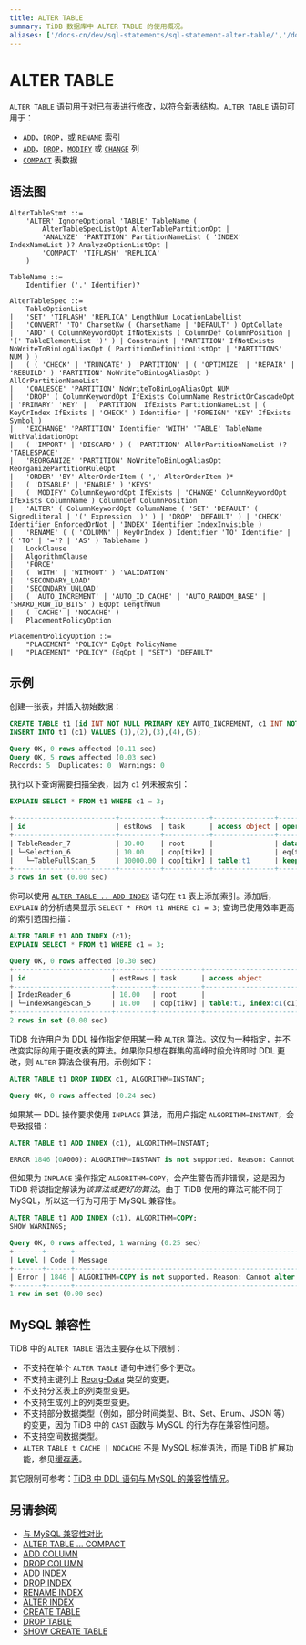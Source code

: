 ```yaml
---
title: ALTER TABLE
summary: TiDB 数据库中 ALTER TABLE 的使用概况。
aliases: ['/docs-cn/dev/sql-statements/sql-statement-alter-table/','/docs-cn/dev/reference/sql/statements/alter-table/']
---
```


# ALTER TABLE

`ALTER TABLE` 语句用于对已有表进行修改，以符合新表结构。`ALTER TABLE` 语句可用于：

- [`ADD`](/sql-statements/sql-statement-add-index.md)，[`DROP`](/sql-statements/sql-statement-drop-index.md)，或 [`RENAME`](/sql-statements/sql-statement-rename-index.md) 索引
- [`ADD`](/sql-statements/sql-statement-add-column.md)，[`DROP`](/sql-statements/sql-statement-drop-column.md)，[`MODIFY`](/sql-statements/sql-statement-modify-column.md) 或 [`CHANGE`](/sql-statements/sql-statement-change-column.md) 列
- [`COMPACT`](/sql-statements/sql-statement-alter-table-compact.md) 表数据

## 语法图

```ebnf+diagram
AlterTableStmt ::=
    'ALTER' IgnoreOptional 'TABLE' TableName (
        AlterTableSpecListOpt AlterTablePartitionOpt |
        'ANALYZE' 'PARTITION' PartitionNameList ( 'INDEX' IndexNameList )? AnalyzeOptionListOpt |
        'COMPACT' 'TIFLASH' 'REPLICA'
    )

TableName ::=
    Identifier ('.' Identifier)?

AlterTableSpec ::=
    TableOptionList
|   'SET' 'TIFLASH' 'REPLICA' LengthNum LocationLabelList
|   'CONVERT' 'TO' CharsetKw ( CharsetName | 'DEFAULT' ) OptCollate
|   'ADD' ( ColumnKeywordOpt IfNotExists ( ColumnDef ColumnPosition | '(' TableElementList ')' ) | Constraint | 'PARTITION' IfNotExists NoWriteToBinLogAliasOpt ( PartitionDefinitionListOpt | 'PARTITIONS' NUM ) )
|   ( ( 'CHECK' | 'TRUNCATE' ) 'PARTITION' | ( 'OPTIMIZE' | 'REPAIR' | 'REBUILD' ) 'PARTITION' NoWriteToBinLogAliasOpt ) AllOrPartitionNameList
|   'COALESCE' 'PARTITION' NoWriteToBinLogAliasOpt NUM
|   'DROP' ( ColumnKeywordOpt IfExists ColumnName RestrictOrCascadeOpt | 'PRIMARY' 'KEY' |  'PARTITION' IfExists PartitionNameList | ( KeyOrIndex IfExists | 'CHECK' ) Identifier | 'FOREIGN' 'KEY' IfExists Symbol )
|   'EXCHANGE' 'PARTITION' Identifier 'WITH' 'TABLE' TableName WithValidationOpt
|   ( 'IMPORT' | 'DISCARD' ) ( 'PARTITION' AllOrPartitionNameList )? 'TABLESPACE'
|   'REORGANIZE' 'PARTITION' NoWriteToBinLogAliasOpt ReorganizePartitionRuleOpt
|   'ORDER' 'BY' AlterOrderItem ( ',' AlterOrderItem )*
|   ( 'DISABLE' | 'ENABLE' ) 'KEYS'
|   ( 'MODIFY' ColumnKeywordOpt IfExists | 'CHANGE' ColumnKeywordOpt IfExists ColumnName ) ColumnDef ColumnPosition
|   'ALTER' ( ColumnKeywordOpt ColumnName ( 'SET' 'DEFAULT' ( SignedLiteral | '(' Expression ')' ) | 'DROP' 'DEFAULT' ) | 'CHECK' Identifier EnforcedOrNot | 'INDEX' Identifier IndexInvisible )
|   'RENAME' ( ( 'COLUMN' | KeyOrIndex ) Identifier 'TO' Identifier | ( 'TO' | '='? | 'AS' ) TableName )
|   LockClause
|   AlgorithmClause
|   'FORCE'
|   ( 'WITH' | 'WITHOUT' ) 'VALIDATION'
|   'SECONDARY_LOAD'
|   'SECONDARY_UNLOAD'
|   ( 'AUTO_INCREMENT' | 'AUTO_ID_CACHE' | 'AUTO_RANDOM_BASE' | 'SHARD_ROW_ID_BITS' ) EqOpt LengthNum
|   ( 'CACHE' | 'NOCACHE' )
|   PlacementPolicyOption

PlacementPolicyOption ::=
    "PLACEMENT" "POLICY" EqOpt PolicyName
|   "PLACEMENT" "POLICY" (EqOpt | "SET") "DEFAULT"
```

## 示例

创建一张表，并插入初始数据：


```sql
CREATE TABLE t1 (id INT NOT NULL PRIMARY KEY AUTO_INCREMENT, c1 INT NOT NULL);
INSERT INTO t1 (c1) VALUES (1),(2),(3),(4),(5);
```

```sql
Query OK, 0 rows affected (0.11 sec)
Query OK, 5 rows affected (0.03 sec)
Records: 5  Duplicates: 0  Warnings: 0
```

执行以下查询需要扫描全表，因为 `c1` 列未被索引：


```sql
EXPLAIN SELECT * FROM t1 WHERE c1 = 3;
```

```sql
+-------------------------+----------+-----------+---------------+--------------------------------+
| id                      | estRows  | task      | access object | operator info                  |
+-------------------------+----------+-----------+---------------+--------------------------------+
| TableReader_7           | 10.00    | root      |               | data:Selection_6               |
| └─Selection_6           | 10.00    | cop[tikv] |               | eq(test.t1.c1, 3)              |
|   └─TableFullScan_5     | 10000.00 | cop[tikv] | table:t1      | keep order:false, stats:pseudo |
+-------------------------+----------+-----------+---------------+--------------------------------+
3 rows in set (0.00 sec)
```

你可以使用 [`ALTER TABLE .. ADD INDEX`](/sql-statements/sql-statement-add-index.md) 语句在 `t1` 表上添加索引。添加后，`EXPLAIN` 的分析结果显示 `SELECT * FROM t1 WHERE c1 = 3;` 查询已使用效率更高的索引范围扫描：


```sql
ALTER TABLE t1 ADD INDEX (c1);
EXPLAIN SELECT * FROM t1 WHERE c1 = 3;
```

```sql
Query OK, 0 rows affected (0.30 sec)
+------------------------+---------+-----------+------------------------+---------------------------------------------+
| id                     | estRows | task      | access object          | operator info                               |
+------------------------+---------+-----------+------------------------+---------------------------------------------+
| IndexReader_6          | 10.00   | root      |                        | index:IndexRangeScan_5                      |
| └─IndexRangeScan_5     | 10.00   | cop[tikv] | table:t1, index:c1(c1) | range:[3,3], keep order:false, stats:pseudo |
+------------------------+---------+-----------+------------------------+---------------------------------------------+
2 rows in set (0.00 sec)
```

TiDB 允许用户为 DDL 操作指定使用某一种 `ALTER` 算法。这仅为一种指定，并不改变实际的用于更改表的算法。如果你只想在群集的高峰时段允许即时 DDL 更改，则 `ALTER` 算法会很有用。示例如下：


```sql
ALTER TABLE t1 DROP INDEX c1, ALGORITHM=INSTANT;
```

```sql
Query OK, 0 rows affected (0.24 sec)
```

如果某一 DDL 操作要求使用 `INPLACE` 算法，而用户指定 `ALGORITHM=INSTANT`，会导致报错：


```sql
ALTER TABLE t1 ADD INDEX (c1), ALGORITHM=INSTANT;
```

```sql
ERROR 1846 (0A000): ALGORITHM=INSTANT is not supported. Reason: Cannot alter table by INSTANT. Try ALGORITHM=INPLACE.
```

但如果为 `INPLACE` 操作指定 `ALGORITHM=COPY`，会产生警告而非错误，这是因为 TiDB 将该指定解读为*该算法或更好的算法*。由于 TiDB 使用的算法可能不同于 MySQL，所以这一行为可用于 MySQL 兼容性。


```sql
ALTER TABLE t1 ADD INDEX (c1), ALGORITHM=COPY;
SHOW WARNINGS;
```

```sql
Query OK, 0 rows affected, 1 warning (0.25 sec)
+-------+------+---------------------------------------------------------------------------------------------+
| Level | Code | Message                                                                                     |
+-------+------+---------------------------------------------------------------------------------------------+
| Error | 1846 | ALGORITHM=COPY is not supported. Reason: Cannot alter table by COPY. Try ALGORITHM=INPLACE. |
+-------+------+---------------------------------------------------------------------------------------------+
1 row in set (0.00 sec)
```

## MySQL 兼容性

TiDB 中的 `ALTER TABLE` 语法主要存在以下限制：

- 不支持在单个 `ALTER TABLE` 语句中进行多个更改。
- 不支持主键列上 [Reorg-Data](/sql-statements/sql-statement-modify-column.md#reorg-data-change) 类型的变更。
- 不支持分区表上的列类型变更。
- 不支持生成列上的列类型变更。
- 不支持部分数据类型（例如，部分时间类型、Bit、Set、Enum、JSON 等）的变更，因为 TiDB 中的 `CAST` 函数与 MySQL 的行为存在兼容性问题。
- 不支持空间数据类型。
- `ALTER TABLE t CACHE | NOCACHE` 不是 MySQL 标准语法，而是 TiDB 扩展功能，参见[缓存表](/cached-tables.md)。

其它限制可参考：[TiDB 中 DDL 语句与 MySQL 的兼容性情况](/mysql-compatibility.md#ddl-的限制)。

## 另请参阅

- [与 MySQL 兼容性对比](/mysql-compatibility.md#ddl-的限制)
- [ALTER TABLE ... COMPACT](/sql-statements/sql-statement-alter-table-compact.md)
- [ADD COLUMN](/sql-statements/sql-statement-add-column.md)
- [DROP COLUMN](/sql-statements/sql-statement-drop-column.md)
- [ADD INDEX](/sql-statements/sql-statement-add-index.md)
- [DROP INDEX](/sql-statements/sql-statement-drop-index.md)
- [RENAME INDEX](/sql-statements/sql-statement-rename-index.md)
- [ALTER INDEX](/sql-statements/sql-statement-alter-index.md)
- [CREATE TABLE](/sql-statements/sql-statement-create-table.md)
- [DROP TABLE](/sql-statements/sql-statement-drop-table.md)
- [SHOW CREATE TABLE](/sql-statements/sql-statement-show-create-table.md)
